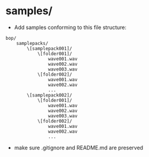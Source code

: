 # samples/
- Add samples conforming to this file structure:

```
bop/
	samplepacks/
		\[samplepack001]/
			\[folder001]/
				wave001.wav
				wave002.wav
				wave003.wav
			\[folder002]/
				wave001.wav
				wave002.wav
				...
		\[samplepack002]/
			\[folder001]/
				wave001.wav
				wave002.wav
				wave003.wav
			\[folder002]/
				wave001.wav
				wave002.wav
				...			
```

- make sure .gitignore and README.md are preserved